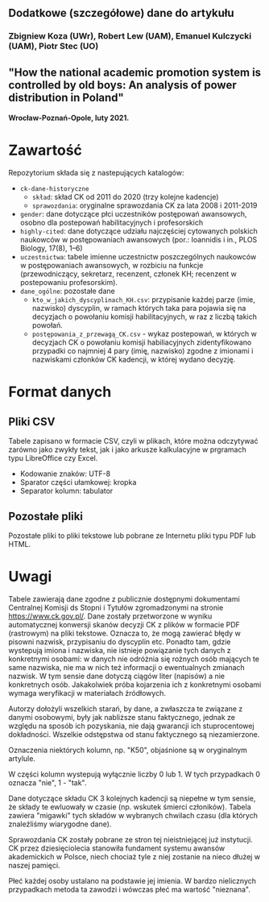 ## Dodatkowe (szczegółowe) dane do artykułu  
###  Zbigniew Koza (UWr), Robert Lew (UAM), Emanuel Kulczycki (UAM), Piotr Stec (UO) 
##  "How the national academic promotion system is controlled by old boys: An analysis of power distribution in Poland" 
####  Wrocław-Poznań-Opole, luty 2021. 

# Zawartość
Repozytorium składa się z nastepujących katalogów:
- `ck-dane-historyczne`
  - `skład`: skład CK od 2011 do 2020 (trzy kolejne kadencje)
  - `sprawozdania`: oryginalne sprawozdania CK za lata 2008 i 2011-2019 
- `gender`: dane dotyczące płci uczestników postępowań awansowych, osobno dla postepowań habilitacyjnych i profesorskich 
- `highly-cited`: dane dotyczące udziału najczęściej cytowanych polskich naukowców w postępowaniach awansowych (por.: Ioannidis i in., PLOS Biology, 17(8), 1–6)
- `uczestnictwa`: tabele imienne uczestnictw poszczególnych naukowców w postępowaniach awansowych, w rozbiciu na funkcje (przewodniczący, sekretarz, recenzent, członek KH; recenzent w postepowaniu profesorskim). 
- `dane_ogólne`: pozostałe dane
  -  `kto_w_jakich_dyscyplinach_KH.csv`: przypisanie każdej parze (imie, nazwisko)  dyscyplin, w ramach których taka para pojawia się na decyzjach o powołaniu komisji habilitacyjnych, w raz z liczbą takich powołań. 
  -  `postępowania_z_przewagą_CK.csv` - wykaz postepowań, w których w decyzjach CK o powołaniu komisji habiliacyjnych zidentyfikowano przypadki co najmniej 4 pary (imię, nazwisko) zgodne z imionami i nazwiskami członków CK kadencji, w której wydano decyzję. 

# Format danych
## Pliki CSV
Tabele zapisano w formacie CSV, czyli w plikach, które można odczytywać zarówno jako zwykły tekst, jak i jako arkusze kalkulacyjne w prgramach typu LibreOffice czy Excel. 

-  Kodowanie znaków: UTF-8
-  Sparator części ułamkowej: kropka 
-  Separator kolumn: tabulator

## Pozostałe pliki 
Pozostałe pliki to pliki tekstowe lub pobrane ze Internetu pliki typu PDF lub HTML.  


# Uwagi
Tabele zawierają dane zgodne z publicznie dostępnymi dokumentami Centralnej Komisji ds Stopni i Tytułów zgromadzonymi na stronie https://www.ck.gov.pl/. Dane zostały przetworzone w wyniku automatycznej konwersji skanów decyzji CK z plików w formacie PDF (rastrowym) na pliki tekstowe. Oznacza to, że mogą zawierać błędy w pisowni nazwisk, przypisaniu do dyscyplin etc. Ponadto tam, gdzie wystepują imiona i nazwiska, nie istnieje powiązanie tych danych z konkretnymi osobami: w danych nie odróżnia się rożnych osób mających te same nazwiska, nie ma w nich też informacji o ewentualnych zmianach nazwisk. W tym sensie dane dotyczą ciągów liter (napisów) a nie konkretnych osób. Jakakolwiek próba kojarzenia ich z konkretnymi osobami wymaga weryfikacji w materiałach źródłowych. 

Autorzy dołożyli wszelkich starań, by dane, a zwłaszcza te związane z danymi osobowymi, były jak nabliższe stanu faktycznego, jednak ze względu na sposób ich pozyskania, nie dają gwarancji ich stuprocentowej dokładności. Wszelkie odstępstwa od stanu faktycznego są niezamierzone.

Oznaczenia niektórych kolumn, np. "K50", objaśnione są w oryginalnym artylule. 

W części kolumn wystepują wyłącznie liczby 0 lub 1. W tych przypadkach 0 oznacza "nie", 1 - "tak".

Dane dotyczące składu CK 3 kolejnych kadencji są niepełne w tym sensie, że składy te ewluowały w czasie (np. wskutek śmierci członików). Tabela zawiera "migawki" tych składów w wybranych chwilach czasu (dla których znaleźliśmy wiarygodne dane).  

Sprawozdania CK zostały pobrane ze stron tej nieistniejącej już instytucji. CK przez dziesięciolecia stanowiła fundament systemu awansów akademickich w Polsce, niech chociaż tyle z niej zostanie na nieco dłużej w naszej pamięci. 

Płeć każdej osoby ustalano na podstawie jej imienia. W bardzo nielicznych przypadkach metoda ta zawodzi i wówczas płeć ma wartość "nieznana". 





